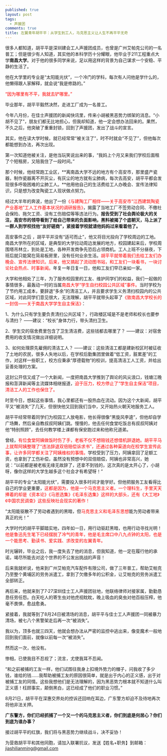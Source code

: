 ```yaml
---
published: true
layout: post
tags:
  - 声援团
comments: true
title: 左翼青年胡平平：从学生到工人，马克思主义让人生不再平平无奇
---
```


很多人都知道，胡平平是深圳建会工人声援团成员，也曾是广州艾帕克公司的一名普工；但是很少有人知道，其实他的本科学历十分耀眼，他毕业于211工程重点大学**南昌大学**。对于他的很多同学来说，足以用这样的背景为自己谋求一个安稳、平静的生活了。

他在大学里的专业是“太阳能光伏”，一个冷门的学科，每次有人问他是学什么的，他懒得跟人家解释，就会说“我是修路的。”

<font color='red'>“因为哪里有不平，我就去铲哪里。”</font>

毕业那年，胡平平毅然决然，走进工厂成为一名普工。

今年八月份，在佳士声援团的新闻快讯里，传来小胡被黑恶势力绑架的消息。“小胡不见了”，朋友们都无比地担心，但我却知道，他一定会想办法回来的。果然，不久之后，他突破了重重封锁，回到了声援团，发出了战斗的宣言。

其实，他在读大学时候，就已经常常“被关注了”，时不时就会“不见了”，但他每次都能想到办法，再次出现。

第一次知道他被关注，是他当玩笑说出来的事，“我妈上个月又来我们学校后面租了个短租房，又陪我住了一段时间。”

那个时候，他经常跑工业区，**离南昌大学不远的地方有个高安市，那里盛产瓷器，制作瓷器离不开灰尘，有灰尘的地方就有尘肺病，每次去高安，胡平平都会发现很多呼吸困难的尘肺工人。**他用他自己的生活费给工人办晚会、宣传法律知识，只是想为改变陶瓷工人现状做点努力。

经过大半年的奔波，他出了一份<font color='red'>《与建陶工厂相伴——关于高安市“江西建筑陶瓷产业基地”工人工作基本状况的调研报告》</font>，揭露了当地工厂不签劳动合同、不缴社会保险、拖欠工资、没有工伤赔偿等等违法行为。**报告受到了社会舆论极大的关注，高安市的领导看到了给自己带来的负面影响，黑料被揭了个底朝天，马上派了一群人到学校找他“友好磋商”，紧接着学校就请他妈妈过来看着他了。**

高安事件之后 ，胡平平并没有“适可而止”，他又将目光投向了学校周边的工地。南昌大学所在的区域，是典型的大学拉动周边发展的地方，校园建起来后，学校周围塔吊林立，到处是工地，各种开发商争先恐后占领商机。工人上班不分昼夜，下班后就只能窝在简易板房里，没有任何业余生活。<font color='red'>胡平平就带着我们去给工友们办晚会、宣传法律知识。后来，他又搞起了流动图书站，和工友们一块看书，一块讨论社会热点、时事新闻。</font>年复一年日复一日，他和工友们早已亲如一家。

大学和他相处了三年，为了服务校园里的工友、维护同学们的权益，我们一起做的事情很多，最轰动一时的当属<font color='red'>南昌大学“学生自扫校园公共区域”事件。</font>当时学校为了节约用工成本，要辞退“多余”的清洁工人，并且要求学生义务清扫校园内的公共区域，对此同学们意见很大，无法理解，胡平平就带头起草了<font color='red'>《致南昌大学校长的一封信——关于南昌大学学生自主保洁》</font>：

1、为什么只有学生要负责清扫公共区域？，行政楼区域是不是老师和校长也要参与清扫？
——建议：“校长”身体力行，带头清扫卫生。

2、学生交的宿舍费里包含了卫生清洁费，这些钱都去哪里了？
——建议：对宿舍费用的收支情况做出详细说明。

3、如何处理原先雇佣的清洁工人？
——建议：这些清洁工都是建新校区时被征收了土地的农民，很多人失地以后，在学校后勤集团里做着“低工资，脏累差”的工作，对这样一些职工，校方应秉承“厚德载物”的校训，提高清洁工人工资，并给出妥善处理的方案。

这封公开信又成了一个大新闻，一度把南昌大学推到了舆论的风尖浪口，钱塘江晚报和澎湃新闻等主流媒体相继报道，<font color='red'>迫于压力，校方停止了“学生自主保洁”项目，清洁工人的工作也保住了。</font>

时至今日，想起这些事情，我心里都还有一股热血在流动。因为这个大新闻，胡平平又“被消失”了几天，但很快他又回到我们当中，又开始热火朝天地服务工人。

胡平平经常带着同学们为校园工人放电影，他长得很像“黑旋风李逵”，但他却自学广场舞，然后亲自教叔叔阿姨们跳。慢慢的，他去任何食堂吃饭总有叔叔阿姨对他“特别照顾”，去任何教学楼上课都有保安跑过来和他称兄道弟。

曾经，<font color='red'>有位食堂阿姨做饭时伤了手，老板不仅不想赔钱还想借机辞退她。胡平平马上就帮阿姨整理了“违法辞退双倍赔偿诉求书”，还通过各种渠道向在校学生宣传此事，让许多同学都关注了阿姨维权的事情。</font>学校受到了压力，阿姨拿回了足额工资，也拿到了工伤补偿，虽然没有预想中的双倍赔偿，阿姨也非常高兴，她说：“以前都是被老板无缘无故辞了，还拿不到钱的，这次真的是太开心了，小胡呀，像你这样的大学生越多这个社会才有希望呀！”

胡平平的专业“太阳能光伏”，需要投入很多时间才能学好。但他把服务工友看得比自己的学业更重要，<font color='red'>这都是因为，他是一个马克思主义者。一个理科生，手里天天捧着的却是《资本论》《马恩选集》《毛泽东选集》这样的大部头，还有《大工地》《中国农民调查》这些反映社会现实的著作！</font>

“太阳能驱散不了劳动者遇到的黑暗，但<font color='red'>马克思主义和毛泽东思想</font>能为劳动者带来真正的光！”

大学时代的胡平平脚踏实地，四年如一日，用行动驱赶黑暗，也用行动寻找光明！<font color='red'>他是鲁迅先生笔下已经摆脱了冷气的青年，他是毛主席口中八九点钟的太阳，也是一个能思考、勤读书、爱实践、求改变的左翼青年。</font>

时光辗转，毕业之后，我一度失去了他的消息，但我知道，他一定在履行他的承诺，竭尽所能去对这个世界的不公发出挑战的声音！

后来我就听说，他来到广州艾帕克汽车配件有限公司，做了三年普工，帮助艾帕克乃至整个黄埔区的劳务派遣工，拿到了欠缴多年的公积金，让艾帕克的劳务派遣工全部转正。

再后来，他就来到了7·27深圳佳士工人声援团驻地，他联络律师对接家属，勤勤恳恳任劳任怨。白天吃人的寄生虫对他虎视眈眈，晚上吸血的臭虫对他百般压榨，他毫不畏惧，愈战愈勇。

紧接着，我就等到了8月24日被清场的消息，胡平平与佳士工人声援团一同被暴力清场，被七八个黑警架走后再一次“被消失”。

我以为，顶多也就三四天，他就会想办法从严密的监控中逃出来，像变魔术一般地回到我们面前，就像以前每一次“被消失”。

然而这一次，他没有。

惨相，已使我目不忍视了；流言，尤使我耳不忍闻。

“和之前被捕的工友一样，他们试图往我身上扣境外势力的帽子，问我收了多少钱，谁给的钱……我帮助被捕工友的原因很简单，就是出于内心的正义感，出于对被捕工友的同情。这些我想他们是无法理解的，因为黑恶势力根本就不知道什么叫正义感！枉顾事实，颠倒黑白，这已经成了他们的职业习惯。”

8月21日，胡平平在深惠交界处的控诉还回响在耳边，广东警方却迫不及待地再次将他非法关押。

**广东警方，你们已经抓捕了一个又一个的马克思主义者，你们到底是何居心？你们到底为谁办事？**

接过胡平平的红旗，我们将与黑恶势力继续战斗，决不妥协！

为营救胡平平和其他同胞，请加入联署抗议，发送【姓名+职务】到邮箱：jiashilianming@gmail.com

